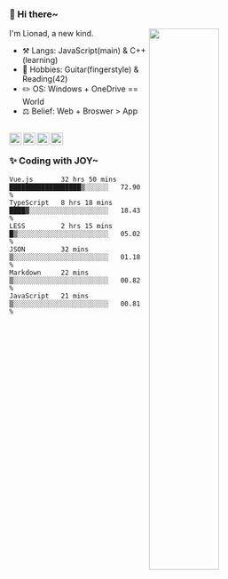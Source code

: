 ### 👋 Hi there~

[<img align="right" width="50%" src="https://github-readme-stats.vercel.app/api?username=Lionad-Morotar&show_icons=true">](https://metrics.lecoq.io/Lionad-Morotar?template=classic)

I'm Lionad, a new kind.

- ⚒️ Langs: JavaScript(main) & C++(learning)
- 🎨 Hobbies: Guitar(fingerstyle) & Reading(42)
- ✏️ OS: Windows + OneDrive == World
- ⚖️ Belief: Web + Broswer > App

<br />

<a href="https://www.lionad.art">
  <img align="left" alt="lionad-art" width="22px" src="https://cdn.jsdelivr.net/npm/simple-icons@3.1.0/icons/wordpress.svg" />
</a>
<a href="#1806234223">
  <img align="left" alt="1806234223" width="22px" src="https://cdn.jsdelivr.net/npm/simple-icons@3.1.0/icons/tencentqq.svg" />
</a>
<a href="https://www.zhihu.com/people/Lionad">
  <img align="left" alt="132yse" width="22px" src="https://cdn.jsdelivr.net/npm/simple-icons@3.1.0/icons/zhihu.svg" />
</a>
<a href="https://github.com/Lionad-Morotar">
  <img align="left" alt="yisar" width="22px" src="https://cdn.jsdelivr.net/npm/simple-icons@3.1.0/icons/github.svg" />
</a>

<br />

### ✨ Coding with JOY~

<!--START_SECTION:waka-->

```text
Vue.js       32 hrs 50 mins  ██████████████████▒░░░░░░   72.90 %
TypeScript   8 hrs 18 mins   ████▓░░░░░░░░░░░░░░░░░░░░   18.43 %
LESS         2 hrs 15 mins   █▒░░░░░░░░░░░░░░░░░░░░░░░   05.02 %
JSON         32 mins         ▒░░░░░░░░░░░░░░░░░░░░░░░░   01.18 %
Markdown     22 mins         ▒░░░░░░░░░░░░░░░░░░░░░░░░   00.82 %
JavaScript   21 mins         ▒░░░░░░░░░░░░░░░░░░░░░░░░   00.81 %
```

<!--END_SECTION:waka-->
